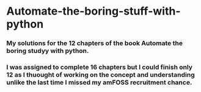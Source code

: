 # Automate-the-boring-stuff-with-python

### My solutions for the 12 chapters of the book Automate the boring studyy with python.
### I was assigned to complete 16 chapters but I could finish only 12 as I thuought of working on the concept and understanding unlike the last time I missed my amFOSS recruitment chance.
